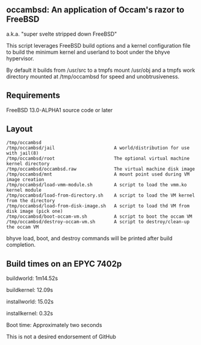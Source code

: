 ## occambsd: An application of Occam's razor to FreeBSD
a.k.a. "super svelte stripped down FreeBSD"

This script leverages FreeBSD build options and a kernel configuration file
to build the minimum kernel and userland to boot under the bhyve hypervisor.

By default it builds from /usr/src to a tmpfs mount /usr/obj and a tmpfs work
directory mounted at /tmp/occambsd for speed and unobtrusiveness.

## Requirements

FreeBSD 13.0-ALPHA1 source code or later

## Layout

```
/tmp/occambsd
/tmp/occambsd/jail                      A world/distribution for use with jail(8)
/tmp/occambsd/root                      The optional virtual machine kernel directory
/tmp/occambsd/occambsd.raw              The virtual machine disk image
/tmp/occambsd/mnt                       A mount point used during VM image creation
/tmp/occambsd/load-vmm-module.sh        A script to load the vmm.ko kernel module
/tmp/occambsd/load-from-directory.sh    A script to load the VM kernel from the directory
/tmp/occambsd/load-from-disk-image.sh   A script to load thd VM from disk image (pick one)
/tmp/occambsd/boot-occam-vm.sh          A script to boot the occam VM
/tmp/occambsd/destroy-occam-vm.sh       A script to destroy/clean-up the occam VM
```

bhyve load, boot, and destroy commands will be printed after build completion.

## Build times on an EPYC 7402p

buildworld:	1m14.52s

buildkernel:	12.09s

installworld: 15.02s

installkernel:	0.32s

Boot time:	Approximately two seconds

This is not a desired endorsement of GitHub
